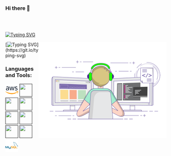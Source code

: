 ### Hi there  👋
<br/>
<br/>


[![Typing SVG](https://readme-typing-svg.herokuapp.com?font=Fira+Code&pause=1000&color=998CF7&width=435&lines=Iam+Akshaykumar+Lingampally)](https://git.io/typing-svg)

<img align="right" alt="Coding" width="400" height="300" src="https://raw.githubusercontent.com/devSouvik/devSouvik/master/gif3.gif">


[![Typing SVG](https://readme-typing-svg.herokuapp.com/?lines=DevOps+Cloud+Engineer;)](https://git.io/typing-svg)

### Languages and Tools:


<p align="left">
 <a href="https://aws.amazon.com" target="_blank" rel="noreferrer"> <img src="https://raw.githubusercontent.com/devicons/devicon/master/icons/amazonwebservices/amazonwebservices-original-wordmark.svg" alt="aws" width="40" height="40"/></a>
 <a href="" target="_blank" rel="noreferrer"><img src="https://cdn.jsdelivr.net/gh/devicons/devicon/icons/docker/docker-original.svg" style="width:40px; height:40px"/></a>
 <a href="" target="_blank" rel="noreferrer"><img src="https://cdn.jsdelivr.net/gh/devicons/devicon/icons/kubernetes/kubernetes-plain.svg" style="width:40px; height:40px"/></a>     
 <a href="" target="_blank" rel="noreferrer"><img src="https://cdn.jsdelivr.net/gh/devicons/devicon/icons/jenkins/jenkins-original.svg" style="width:40px; height:40px"/></a>       
 <a href="" target="_blank" rel="noreferrer"><img src="https://cdn.jsdelivr.net/gh/devicons/devicon/icons/terraform/terraform-original.svg"style="width:40px; height:40px"/></a>
 <a href="" target="_blank" rel="noreferrer"><img src="https://cdn.jsdelivr.net/gh/devicons/devicon/icons/nginx/nginx-original.svg" style="width:40px; height:40px"/></a>
 <a href="" target="_blank" rel="noreferrer"><img src="https://cdn.jsdelivr.net/gh/devicons/devicon/icons/apache/apache-original.svg" style="width:40px; height:40px"/></a>
 <a href="" target="_blank" rel="noreferrer"><img src="https://cdn.jsdelivr.net/gh/devicons/devicon/icons/postgresql/postgresql-original.svg" style="width:40px; height:40px"/></a>
 <a href="https://www.mysql.com/" target="_blank" rel="noreferrer"> <img src="https://raw.githubusercontent.com/devicons/devicon/master/icons/mysql/mysql-original-wordmark.svg" alt="mysql" width="40" height="40"/></a>
 </p>
